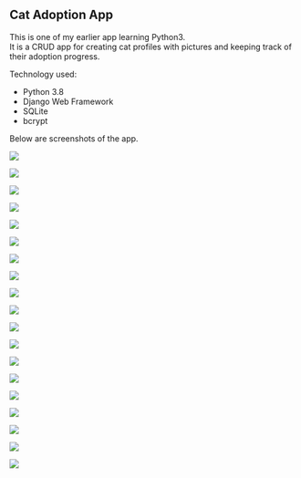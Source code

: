 ## Cat Adoption App

This is one of my earlier app learning Python3.  
It is a CRUD app for creating cat profiles with pictures and keeping track of their adoption progress.

Technology used:
- Python 3.8
- Django Web Framework
- SQLite
- bcrypt



Below are screenshots of the app.

![](/Screenshots/pjCatAdoption_01.png)

![](/Screenshots/pjCatAdoption_02.png)

![](/Screenshots/pjCatAdoption_03.png)

![](/Screenshots/pjCatAdoption_04.png)

![](/Screenshots/pjCatAdoption_05.png)

![](/Screenshots/pjCatAdoption_06.png)

![](/Screenshots/pjCatAdoption_07.png)

![](/Screenshots/pjCatAdoption_08.png)

![](/Screenshots/pjCatAdoption_09.png)

![](/Screenshots/pjCatAdoption_10.png)

![](/Screenshots/pjCatAdoption_11.png)

![](/Screenshots/pjCatAdoption_12.png)

![](/Screenshots/pjCatAdoption_13.png)

![](/Screenshots/pjCatAdoption_14.png)

![](/Screenshots/pjCatAdoption_15.png)

![](/Screenshots/pjCatAdoption_16.png)

![](/Screenshots/pjCatAdoption_17.png)

![](/Screenshots/pjCatAdoption_18.png)

![](/Screenshots/pjCatAdoption_19.png)


